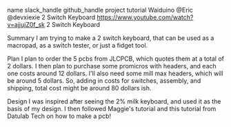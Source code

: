 name	slack_handle	github_handle	project	tutorial
Waiduino
@Eric
@devxiexie
2 Switch Keyboard
https://www.youtube.com/watch?v=ajjujZ0f_sk
2 Switch Keyboard

Summary
I am trying to make a 2 switch keyboard, that can be used as a macropad, as a switch tester, or just a fidget tool.

Plan
I plan to order the 5 pcbs from JLCPCB, which quotes them at a total of 2 dollars. I then plan to purchase some promicros with headers, and each one costs around 12 dollars. I'll also need some mill max headers, which will be around 5 dollars. So, adding in costs for switches, assembly, and shipping, total cost might be around 80 dollars ish.

Design
I was inspired after seeing the 2% milk keyboard, and used it as the basis of my design. I then followed Maggie's tutorial and this tutorial from Datulab Tech on how to make a pcb!

